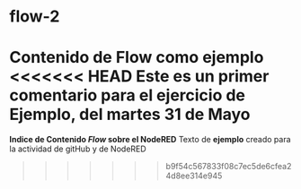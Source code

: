# flow-2
Contenido de Flow como ejemplo
<<<<<<< HEAD
Este es un primer comentario para el ejercicio de Ejemplo, del martes 31 de Mayo
=======
**Indice de Contenido _Flow_ sobre el NodeRED**
Texto de **ejemplo** creado para la actividad de gitHub y de NodeRED
>>>>>>> b9f54c567833f08c7ec5de6cfea24d8ee314e945
